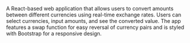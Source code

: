 A React-based web application that allows users to convert amounts between different currencies using real-time exchange rates. Users can select currencies, input amounts, and see the converted value. The app features a swap function for easy reversal of currency pairs and is styled with Bootstrap for a responsive design.